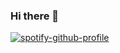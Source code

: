 ### Hi there 👋

[![spotify-github-profile](https://spotify-github-profile.vercel.app/api/view?uid=finki70&cover_image=true&theme=novatorem)](https://spotify-github-profile.vercel.app/api/view?uid=finki70&redirect=true)

<!--
**AFink/AFink** is a ✨ _special_ ✨ repository because its `README.md` (this file) appears on your GitHub profile.

Here are some ideas to get you started:

- 🔭 I’m currently working on ...
- 🌱 I’m currently learning ...
- 👯 I’m looking to collaborate on ...
- 🤔 I’m looking for help with ...
- 💬 Ask me about ...
- 📫 How to reach me: ...
- 😄 Pronouns: ...
- ⚡ Fun fact: ...
-->
